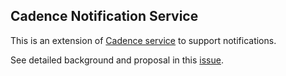 Cadence Notification Service 
----
This is an extension of [Cadence service](https://github.com/uber/cadence) to support notifications. 

See detailed background and proposal in this [issue](https://github.com/uber/cadence/issues/3798).  